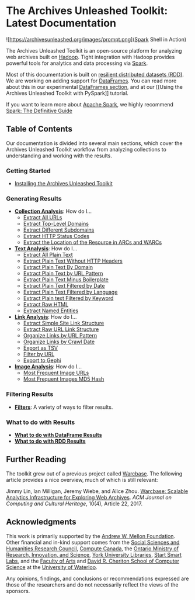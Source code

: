 # The Archives Unleashed Toolkit: Latest Documentation

![https://archivesunleashed.org/images/prompt.png](Spark Shell in Action)

The Archives Unleashed Toolkit is an open-source platform for analyzing web archives built on [Hadoop](https://hadoop.apache.org/). Tight integration with Hadoop provides powerful tools for analytics and data processing via [Spark](http://spark.apache.org/).

Most of this documentation is built on [resilient distributed datasets (RDD)](https://spark.apache.org/docs/latest/rdd-programming-guide.html). We are working on adding support for [DataFrames](https://spark.apache.org/docs/latest/sql-programming-guide.html#datasets-and-dataframes). You can read more about this in our experimental [DataFrames section](#dataframes), and at our [[Using the Archives Unleashed Toolkit with PySpark]] tutorial.

If you want to learn more about [Apache Spark](https://spark.apache.org/), we highly recommend [Spark: The Definitive Guide](http://shop.oreilly.com/product/0636920034957.do) 

## Table of Contents

Our documentation is divided into several main sections, which cover the Archives Unleashed Toolkit workflow from analyzing collections to understanding and working with the results.

### Getting Started

- [Installing the Archives Unleashed Toolkit](https://github.com/archivesunleashed/aut-docs-new/blob/master/current/install.md)

### Generating Results
- [**Collection Analysis**](collection-analysis.md): How do I...
  - [Extract All URLs](collection-analysis.md#Extract-All-URLs)
  - [Extract Top-Level Domains](collection-analysis.md#Extract-Top-Level-Domains)
  - [Extract Different Subdomains](collection-analysis.md#Extract-Different-Subdomains)
  - [Extract HTTP Status Codes](collection-analysis.md#Extract-HTTP-Status-Codes)
  - [Extract the Location of the Resource in ARCs and WARCs](collection-analysis.md#Extract-the-Location-of-the-Resource-in-ARCs-and-WARCs)
- [**Text Analysis**](https://github.com/archivesunleashed/aut-docs-new/blob/master/current/text-analysis.md): How do I...
  - [Extract All Plain Text](text-analysis.md#Extract-All-Plain-Text)
  - [Extract Plain Text Without HTTP Headers](text-analysis.md#Extract-Plain-Text-Without-HTTP-Headers)
  - [Extract Plain Text By Domain](text-analysis.md#Extract-Plain-Text-By-Domain)
  - [Extract Plain Text by URL Pattern](text-analysis.md#Extract-Plain-Text-by-URL-Pattern)
  - [Extract Plain Text Minus Boilerplate](text-analysis.md#Extract-Plain-Text-Minus-Boilerplate)
  - [Extract Plain Text Filtered by Date](text-analysis.md#Extract-Plain-Text-Filtered-by-Date)
  - [Extract Plain Text Filtered by Language](text-analysis.md#Extract-Plain-Text-Filtered-by-Language)
  - [Extract Plain text Filtered by Keyword](text-analysis.md#Extract-Plain-Text-Filtered-by-Keyword)
  - [Extract Raw HTML](text-analysis.md#Extract-Raw-HTML)
  - [Extract Named Entities](text-analysis.md#Extract-Named-Entities)
- **[Link Analysis](https://github.com/archivesunleashed/aut-docs-new/blob/master/current/link-analysis.md)**: How do I...
  - [Extract Simple Site Link Structure](link-analysis.md#Extract-Simple-Site-Link-Structure)
  - [Extract Raw URL Link Structure](link-analysis.md#Extract-Raw-URL-Link-Structure)
  - [Organize Links by URL Pattern](link-analysis.md#Organize-Links-by-URL-Pattern)
  - [Organize Links by Crawl Date](link-analysis.md#Organize-Links-by-Crawl-Date)
  - [Export as TSV](link-analysis.md#Export-as-TSV)
  - [Filter by URL](link-analysis.md#Filter-by-URL)
  - [Export to Gephi](link-analysis.md#Export-to-Gephi)
- **[Image Analysis](image-analysis.md)**: How do I...
  - [Most Frequent Image URLs](image-analysis.md#Most-Frequent-Image-URLs)
  - [Most Frequent Images MD5 Hash](image-analysis.md#Most-Frequent-Images-MD5-Hash)

### Filtering Results
- **[Filters](filters.md)**: A variety of ways to filter results.

### What to do with Results
- **[What to do with DataFrame Results](https://github.com/archivesunleashed/aut-docs-new/blob/master/current/df-results.md)**
- **[What to do with RDD Results](https://github.com/archivesunleashed/aut-docs-new/blob/master/current/rdd-results.md)**

## Further Reading

The toolkit grew out of a previous project called [Warcbase](https://github.com/lintool/warcbase). The following article provides a nice overview, much of which is still relevant:

Jimmy Lin, Ian Milligan, Jeremy Wiebe, and Alice Zhou. [Warcbase: Scalable Analytics Infrastructure for Exploring Web Archives](https://dl.acm.org/authorize.cfm?key=N46731). *ACM Journal on Computing and Cultural Heritage*, 10(4), Article 22, 2017.

## Acknowledgments

This work is primarily supported by the [Andrew W. Mellon Foundation](https://mellon.org/). Other financial and in-kind support comes from the [Social Sciences and Humanities Research Council](http://www.sshrc-crsh.gc.ca/), [Compute Canada](https://www.computecanada.ca/), the [Ontario Ministry of Research, Innovation, and Science](https://www.ontario.ca/page/ministry-research-innovation-and-science), [York University Libraries](https://www.library.yorku.ca/web/), [Start Smart Labs](http://www.startsmartlabs.com/), and the [Faculty of Arts](https://uwaterloo.ca/arts/) and [David R. Cheriton School of Computer Science](https://cs.uwaterloo.ca/) at the [University of Waterloo](https://uwaterloo.ca/).

Any opinions, findings, and conclusions or recommendations expressed are those of the researchers and do not necessarily reflect the views of the sponsors.
